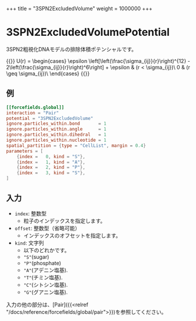 +++
title = "3SPN2ExcludedVolume"
weight = 1000000
+++

# 3SPN2ExcludedVolumePotential

3SPN2粗視化DNAモデルの排除体積ポテンシャルです。

{{<katex display>}}
U(r) =
\begin{cases}
\epsilon \left[\left(\frac{\sigma_{ij}}{r}\right)^{12} - 2\left(\frac{\sigma_{ij}}{r}\right)^6\right] + \epsilon & (r < \sigma_{ij})\\
0 & (r \geq \sigma_{ij})\\
\end{cases}
{{</katex>}}

## 例

```toml
[[forcefields.global]]
interaction = "Pair"
potential = "3SPN2ExcludedVolume"
ignore.particles_within.bond       = 1
ignore.particles_within.angle      = 1
ignore.particles_within.dihedral   = 1
ignore.particles_within.nucleotide = 1
spatial_partition = {type = "CellList", margin = 0.4}
parameters = [
    {index =   0, kind = "S"},
    {index =   1, kind = "A"},
    {index =   2, kind = "P"},
    {index =   3, kind = "S"},
]
```

## 入力

- `index`: 整数型
  - 粒子のインデックスを指定します。
- `offset`: 整数型（省略可能）
  - インデックスのオフセットを指定します。
- `kind`: 文字列
  - 以下のどれかです。
  - `"S"`(sugar)
  - `"P"`(phosphate)
  - `"A"`(アデニン塩基).
  - `"T"`(チミン塩基).
  - `"C"`(シトシン塩基).
  - `"G"`(グアニン塩基).

入力の他の部分は、[Pair]({{<relref "/docs/reference/forcefields/global/pair">}})を参照してください。
